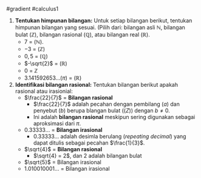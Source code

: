 #gradient  #calculus1 

1. **Tentukan himpunan bilangan:** Untuk setiap bilangan berikut, tentukan himpunan bilangan yang sesuai. (Pilih dari: bilangan asli $\mathbb{N}$, bilangan bulat ($\mathbb{Z}$), bilangan rasional ($\mathbb{Q}$), atau bilangan real ($\mathbb{R}$).
   - $7$ = ($\mathbb{N}$).
   - $-3$ = ($\mathbb{Z}$)
   - $0,5$ = ($\mathbb{Q}$)
   - $-\sqrt{2}$  = ($\mathbb{R}$)
   - $0$ = $\mathbb{Z}$
   - $3.141592653\dots (\pi)$ = ($\mathbb{R}$)
2. **Identifikasi bilangan rasional:** Tentukan bilangan berikut apakah rasional atau irasionial:
   - $\frac{22}{7}$ = **Bilangan rasional**
	   - $\frac{22}{7}$ adalah pecahan dengan pembilang ($a$) dan penyebut ($b$) berupa blangan bulat ($\mathbb(Z)$) dengan $b \ne 0$.
	   - Ini adalah **bilangan rasional** meskipun sering digunakan sebagai aproksimasi dari $\pi$.
   - $0.33333\dots$ = **Bilangan irasional**
	   - $0.33333\dots$ adalah desimla berulang (*repeating decimal*) yang dapat ditulis sebagai pecahan $\frac{1}{3}$.
   - $\sqrt{4}$ = **Bilangan rasional**
	   - $\sqrt{4} = 2$, dan $2$ adalah bilangan bulat 
   - $\sqrt{5}$ = Bilangan irasional
   - $1.010010001\dots$ = Bilangan irasional
   
